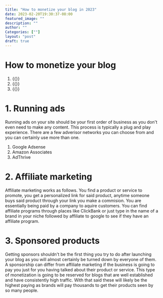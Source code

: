 ```yaml
---
title: "How to monetize your blog in 2023"
date: 2023-02-20T19:30:37-08:00
featured_image: ""
description: ""
author: ""
Categories: [""]
layout: "post"
draft: true
---
```


# How to monetize your blog

1. {{<link href="#1-running-ads" name="Running ads">}}
2. {{<link href="" name="Affiliate marketing">}}
3. {{<link href="" name="Sponsorships">}}

# 1. Running ads

Running ads on your site should be your first order of business as you don't even need to make any content. This process is typically a plug and play experience. There are a few adverisor networks you can choose from and you can certainly use more than one.

1. Google Adsense
2. Amazon Associates
3. AdThrive

# 2. Affiliate marketing

Affiliate marketing works as follows. You find a product or service to promote, you get a personalized link for said product, anytime someone buys said product through your link you make a commision. You are essentially being paid by a company to aquire customers. You can find affiliate programs through places like ClickBank or just type in the name of a brand in your niche followed by affiliate to google to see if they have an affiliate program.

# 3. Sponsored products

Getting sponsors shouldn't be the first thing you try to do after launching your blog as you will almost certainly be turned down by everyone of them. A sponsorship can differ from affiliate marketing if the business is going to pay you just for you having talked about their product or service. This type of monetization is going to be reserved for blogs that are well established and have consistently high traffic. With that said these will likely be the highest paying as brands will pay thousands to get their products seen by so many people.
